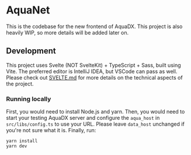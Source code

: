 # AquaNet

This is the codebase for the new frontend of AquaDX. 
This project is also heavily WIP, so more details will be added later on.

## Development

This project uses Svelte (NOT SvelteKit) + TypeScript + Sass, built using Vite.
The preferred editor is IntelliJ IDEA, but VSCode can pass as well.
Please check out [SVELTE.md](SVELTE.md) for more details on the technical aspects of the project.

### Running locally

First, you would need to install Node.js and yarn.
Then, you would need to start your testing AquaDX server and configure the `aqua_host` in `src/libs/config.ts` to use your URL. 
Please leave `data_host` unchanged if you're not sure what it is. 
Finally, run:

```shell
yarn install
yarn dev
```
